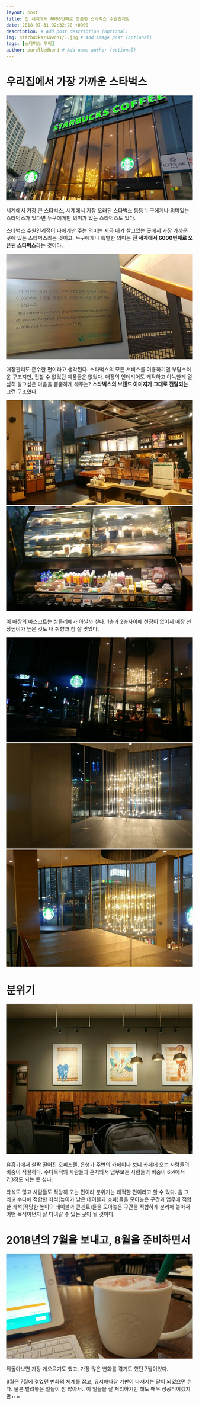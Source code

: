 ```yaml
---
layout: post
title: 전 세계에서 6000번째로 오픈한 스타벅스 수원인계점
date: 2018-07-31 02:32:20 +0900
description: # Add post description (optional)
img: starbucks/suwon1/1.jpg # Add image post (optional)
tags: [스타벅스 투어]
author: purelledhand # Add name author (optional)
---
```


# 우리집에서 가장 가까운 스타벅스

<img src="../assets/img/starbucks/suwon1/9.jpg"/>

세계에서 가장 큰 스타벅스, 세계에서 가장 오래된 스타벅스 등등 누구에게나 의미있는 스타벅스가 있다면 누구에게만 의미가 있는 스타벅스도 있다.

스타벅스 수원인계점이 나에게만 주는 의미는 지금 내가 살고있는 곳에서 가장 가까운 곳에 있는 스타벅스라는 것이고, 누구에게나 특별한 의미는 **전 세계에서 6000번째로 오픈된 스타벅스**라는 것이다.

<img src="../assets/img/starbucks/suwon1/8.jpg"/>

매장관리도 준수한 편이라고 생각된다. 스타벅스의 모든 서비스를 이용하기엔 부담스러운 구조지만, 접할 수 없었던 제품들은 없었다. 매장의 인테리어도 쾌적하고 아늑한게 열심히 살고싶은 마음을 뿜뿜하게 해주는? **스타벅스의 브랜드 이미지가 그대로 전달되는** 그런 구조였다. 

<img src="../assets/img/starbucks/suwon1/7.jpg"/>

<img src="../assets/img/starbucks/suwon1/6.jpg"/>

이 매장의 마스코트는 샹들리에가 아닐까 싶다.  1층과 2층사이에 천장이 없어서 매장 천장높이가 높은 것도 내 취향과 참 잘 맞았다.

<img src="../assets/img/starbucks/suwon1/1.jpg"/>

<img src="../assets/img/starbucks/suwon1/10.jpg"/>

<img src="../assets/img/starbucks/suwon1/5.jpg"/>

# 분위기

<img src="../assets/img/starbucks/suwon1/2.jpg"/>

유흥가에서 살짝 떨어진 오피스텔, 은행가 주변의 카페이다 보니 카페에 오는 사람들의 비중이 적절하다. 수다목적의 사람들과 혼자와서 업무보는 사람들의 비중이 6:4에서 7:3정도 되는 듯 싶다.

좌석도 많고 사람들도 적당히 오는 편이라 분위기는 쾌적한 편이라고 할 수 있다.
음 그리고 수다에 적합한 좌석(높이가 낮은 테이블과 쇼파)들을 모아놓은 구간과 업무에 적합한 좌석(적당한 높이의 테이블과 콘센트)들을 모아놓은 구간을 적합하게 분리해 놓아서 어떤 목적이던지 잘 다녀갈 수 있는 곳이 될 것이다.

# 2018년의 7월을 보내고, 8월을 준비하면서

<img src="../assets/img/starbucks/suwon1/3.jpg"/>

뒤돌아보면 가장 게으르기도 했고, 가장 많은 변화를 겪기도 했던 7월이었다.

8월은 7월에 겪었던 변화의 체계를 잡고, 유지해나갈 기판이 다져지는 달이 되었으면 한다.
물론 벌려놓은 일들이 참 많아서.. 이 일들을 잘 처리하기만 해도 매우 성공적이겠지만ㅠㅠ